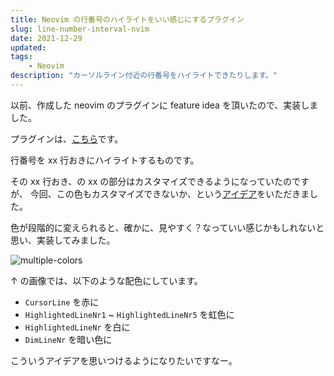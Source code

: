 ```yaml
---
title: Neovim の行番号のハイライトをいい感じにするプラグイン
slug: line-number-interval-nvim
date: 2021-12-29
updated:
tags:
    - Neovim
description: "カーソルライン付近の行番号をハイライトできたりします。"
---
```


以前、作成した neovim のプラグインに feature idea を頂いたので、実装しました。

プラグインは、[こちら](https://github.com/IMOKURI/line-number-interval.nvim)です。

行番号を xx 行おきにハイライトするものです。

その xx 行おき、の xx の部分はカスタマイズできるようになっていたのですが、
今回、この色もカスタマイズできないか、という[アイデア](https://github.com/IMOKURI/line-number-interval.nvim/issues/5)をいただきました。

色が段階的に変えられると、確かに、見やすく？なっていい感じかもしれないと思い、実装してみました。

![multiple-colors](/blog/2021-12-29-line-number-interval.png)

↑ の画像では、以下のような配色にしています。

- `CursorLine` を赤に
- `HighlightedLineNr1` ~ `HighlightedLineNr5` を虹色に
- `HighlightedLineNr` を白に
- `DimLineNr` を暗い色に

こういうアイデアを思いつけるようになりたいですなー。
